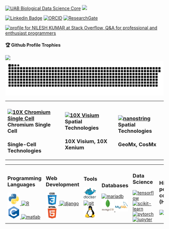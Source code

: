 
<p><a href="https://www.uab.edu/cores/ircp/bds-about/research-team-ubds"><img src="https://avatars.githubusercontent.com/u/96749609?s=250&v=4" alt="UAB Biological Data Science Core" style="width:3%;"/></a>
<a href="https://github.com/U-BDS"><img src="https://img.shields.io/badge/UAB-USA?style=for-the-badge&logo=gnubash&logoColor=%23FFD602%09&label=Ircp-Biological%20Data%20Sciences&labelColor=%231E6B52%09&color=%23A69363%09&link=https%3A%2F%2Fgithub.com%2FU-BDS" style="hight:3%;"></a></p>
<!-- [![YouTube Badge](https://img.shields.io/badge/YouTube-bioinfo-red)](https://www.youtube.com/@NILESHKUMARbioinfo) -->

[![Linkedin Badge](https://img.shields.io/badge/-Nilesh%20Kumar-blue?style=flat-square&logo=Linkedin&logoColor=white&link=https://www.linkedin.com/in/nileshkumariiita/)](https://www.linkedin.com/in/nileshkumariiita/)
[![ORCID](https://img.shields.io/badge/-Nilesh%20Kumar-white?style=flat-square&logo=ORCID&logoColor=#A6CE39&link=https://orcid.org/0000-0001-6095-7902)](https://orcid.org/0000-0001-6095-7902/)
[![ResearchGate](https://img.shields.io/badge/ResearchGate-00CCBB?style=flat-square&logo=ResearchGate&logoColor=white)](https://www.researchgate.net/profile/Nilesh-Kumar-14)

<!-- [![Website Badge](https://img.shields.io/badge/StackOverflow-Nilesh%20Kumar-yellow)](https://stackoverflow.com/users/5036094/nilesh-kumar-p-hd) -->

<!-- https://ileriayo.github.io/markdown-badges/ -->
<!-- https://badges.pages.dev/ -->



<a href="https://stackoverflow.com/users/5036094/nilesh-kumar"><img src="https://stackoverflow.com/users/flair/5036094.png?theme=dark" width="208" height="58" alt="profile for NILESH KUMAR at Stack Overflow, Q&amp;A for professional and enthusiast programmers" title="profile for NILESH KUMAR at Stack Overflow, Q&amp;A for professional and enthusiast programmers"></a>




<div>
  <h4>🏆 Github Profile Trophies</h4>
  <a href="https://github.com/ryo-ma/github-profile-trophy">
    <img src="https://github-profile-trophy.vercel.app/?username=nilesh-iiita&theme=onedark&column=10&title=-Reviews"/>
  </a>
</div>


<!-- <script src="https://platform.linkedin.com/badges/js/profile.js" async defer type="text/javascript"></script>
 <div class="badge-base LI-profile-badge" data-locale="en_US" data-size="large" data-theme="dark" data-type="HORIZONTAL" data-vanity="nileshkumariiita" data-version="v1"><a class="badge-base__link LI-simple-link" href="https://www.linkedin.com/in/nileshkumariiita?trk=profile-badge">Nilesh Kumar, Ph.D.</a></div> -->
              
            
<!--
<div class="sd-container-fluid sd-sphinx-override sd-mb-4 docutils">
<div class="sd-row docutils">
<div class="sd-col sd-d-flex-column sd-col-1 sd-col-xs-1 sd-col-sm-1 sd-col-md-1 sd-col-lg-1 sd-border-1 docutils">
<a href="https://www.researchgate.net/profile/Nilesh-Kumar-14?ev=hdr_xprf">
<img src="https://upload.wikimedia.org/wikipedia/commons/5/5e/ResearchGate_icon_SVG.svg" alt="RG" width="40" height="40">
</a>
</div>
<div class="sd-col sd-d-flex-column sd-col-3 sd-col-xs-3 sd-col-sm-3 sd-col-md-3 sd-col-lg-3 sd-border-1 docutils">
<a href="https://www.linkedin.com/in/nileshkumariiita/">
<img src="https://upload.wikimedia.org/wikipedia/commons/0/01/LinkedIn_Logo.svg" alt="Ln" width="150" height="40">
</a>
</div>
<div class="sd-col sd-d-flex-column sd-col-1 sd-col-xs-1 sd-col-sm-1 sd-col-md-1 sd-col-lg-1 sd-border-1 docutils">
<a href="https://scholar.google.com/citations?user=-O9gvy8AAAAJ&amp;hl=en">
<img src="https://upload.wikimedia.org/wikipedia/commons/c/c7/Google_Scholar_logo.svg" alt="GS" width="40" height="40">
</a>
</div>
<div class="sd-col sd-d-flex-column sd-col-1 sd-col-xs-1 sd-col-sm-1 sd-col-md-1 sd-col-lg-1 sd-border-1 docutils">
<a href="https://orcid.org/0000-0001-6095-7902">
<img src="https://upload.wikimedia.org/wikipedia/commons/0/06/ORCID_iD.svg" alt="GS" width="40" height="45">
</a>
</div>
<div class="sd-col sd-d-flex-column sd-col-1 sd-col-xs-1 sd-col-sm-1 sd-col-md-1 sd-col-lg-1 sd-border-1 docutils">
<a href="https://twitter.com/nilesh_uab">
<img src="https://upload.wikimedia.org/wikipedia/commons/4/4f/Twitter-logo.svg" alt="TW" width="40" height="40">
</a>
</div>
</div>
</div>
-->

<!-- [CV](https://nilesh-iiita.github.io/intro.html) -->

<picture>
  <source media="(prefers-color-scheme: dark)" srcset="https://raw.githubusercontent.com/nilesh-iiita/nilesh-iiita/output/github-snake-dark.svg" />
  <source media="(prefers-color-scheme: light)" srcset="https://raw.githubusercontent.com/nilesh-iiita/nilesh-iiita/output/github-snake.svg" />
  <img alt="github-snake" src="github-snake.svg" />
  <!-- <source media="(prefers-color-scheme: ocean)" srcset="https://raw.githubusercontent.com/nilesh-iiita/nilesh-iiita/output/ocean.svg" />
  <img alt="github-snake" src="ocean.svg" /> -->
</picture>


<table>
  <tr>
    <td>
      <h3><a href="https://www.10xgenomics.com/platforms/chromium" target="_blank" rel="noreferrer">
        <img src="https://upload.wikimedia.org/wikipedia/commons/4/4c/10x_Genomics_logo.svg" alt="10X Chromium Single Cell" width="100" height="40" /><a><br>Chromium Single Cell</h3>
      <h3>Single-Cell Technologies</h3>
    </td>
    <td>
      <h3><a href="https://www.10xgenomics.com/" target="_blank" rel="noreferrer">
        <img src="https://upload.wikimedia.org/wikipedia/commons/4/4c/10x_Genomics_logo.svg" alt="10X Visium" width="100" height="40" /><a><br>Spatial Technologies</h3>
      <h3>10X Visium, 10X Xenium</h3>
    </td>
    <td>
      <h3><a href="https://nanostring.com/" target="_blank" rel="noreferrer">
        <img src="https://encrypted-tbn0.gstatic.com/images?q=tbn:ANd9GcS6XMUWSnW1amzWM0joaXs6gMKBQjUYEmOyNA&s" alt="nanostring" height="40" /></a><br>Spatial Technologies</h3>
      <h3>GeoMx, CosMx</h3>
    </td>
  </tr>
</table>


<!-- Programming Languages -->
<table>
  <tr>
  <td>
<h3>Programming Languages</h3>
<a href="https://www.python.org" target="_blank" rel="noreferrer">
    <img src="https://raw.githubusercontent.com/devicons/devicon/master/icons/python/python-original.svg" alt="python" width="40" height="40" />
</a>
<a href="https://www.r-project.org" target="_blank" rel="noreferrer">
    <img src="https://encrypted-tbn0.gstatic.com/images?q=tbn:ANd9GcREC93mALVZOfrNonlHxyvt8ljWQKpP-Q6nCQ&s" alt="R" width="40" height="40" />
</a>
<a href="https://www.cprogramming.com/" target="_blank" rel="noreferrer">
    <img src="https://raw.githubusercontent.com/devicons/devicon/master/icons/c/c-original.svg" alt="c" width="40" height="40" />
</a>
<!-- <a href="https://www.w3schools.com/cpp/" target="_blank" rel="noreferrer">
    <img src="https://raw.githubusercontent.com/devicons/devicon/master/icons/cplusplus/cplusplus-original.svg" alt="cplusplus" width="40" height="40" />
</a> -->
<a href="https://www.mathworks.com/" target="_blank" rel="noreferrer">
    <img src="https://upload.wikimedia.org/wikipedia/commons/2/21/Matlab_Logo.png" alt="matlab" width="40" height="40" />
</a>
</td>
<td>
<!-- Web Development -->
<h3>Web Development</h3>
<a href="https://www.w3schools.com/css/" target="_blank" rel="noreferrer">
    <img src="https://raw.githubusercontent.com/devicons/devicon/master/icons/css3/css3-original-wordmark.svg" alt="css3" width="40" height="40" />
</a>
<a href="https://www.djangoproject.com/" target="_blank" rel="noreferrer">
    <img src="https://static.djangoproject.com/img/logos/django-logo-negative.svg" alt="django" width="40" height="40" />
</a>
<a href="https://www.w3.org/html/" target="_blank" rel="noreferrer">
    <img src="https://raw.githubusercontent.com/devicons/devicon/master/icons/html5/html5-original-wordmark.svg" alt="html5" width="40" height="40" />
</a>
</td>
<td>
<!-- Tools -->
<h3>Tools</h3>
<a href="https://www.docker.com/" target="_blank" rel="noreferrer">
    <img src="https://raw.githubusercontent.com/devicons/devicon/master/icons/docker/docker-original-wordmark.svg" alt="docker" width="40" height="40" />
</a>
<a href="https://git-scm.com/" target="_blank" rel="noreferrer">
    <img src="https://www.vectorlogo.zone/logos/git-scm/git-scm-icon.svg" alt="git" width="40" height="40" />
</a>
<a href="https://www.linux.org/" target="_blank" rel="noreferrer">
    <img src="https://raw.githubusercontent.com/devicons/devicon/master/icons/linux/linux-original.svg" alt="linux" width="40" height="40" />
</a>
</td>
<td>
<!-- Databases -->
<h3>Databases</h3>
<a href="https://mariadb.org/" target="_blank" rel="noreferrer">
    <img src="https://www.vectorlogo.zone/logos/mariadb/mariadb-icon.svg" alt="mariadb" width="40" height="40" />
</a>
<a href="https://www.mongodb.com/" target="_blank" rel="noreferrer">
    <img src="https://raw.githubusercontent.com/devicons/devicon/master/icons/mongodb/mongodb-original-wordmark.svg" alt="mongodb" width="40" height="40" />
</a>
<a href="https://www.mysql.com/" target="_blank" rel="noreferrer">
    <img src="https://raw.githubusercontent.com/devicons/devicon/master/icons/mysql/mysql-original-wordmark.svg" alt="mysql" width="40" height="40" />
</a>
</td>
<td>
<!-- Data Science -->
<h3>Data Science</h3>
<a href="https://www.tensorflow.org" target="_blank" rel="noreferrer">
    <img src="https://www.vectorlogo.zone/logos/tensorflow/tensorflow-icon.svg" alt="tensorflow" width="40" height="40" />
</a>
<a href="https://scikit-learn.org/" target="_blank" rel="noreferrer">
    <img src="https://upload.wikimedia.org/wikipedia/commons/0/05/Scikit_learn_logo_small.svg" alt="scikit-learn" width="40" height="40" />
</a>
<a href="https://pytorch.org/" target="_blank" rel="noreferrer">
    <img src="https://www.vectorlogo.zone/logos/pytorch/pytorch-icon.svg" alt="pytorch" width="40" height="40" />
</a>
<a href="https://jupyter.org/" target="_blank" rel="noreferrer">
    <img src="https://www.vectorlogo.zone/logos/jupyter/jupyter-icon.svg" alt="jupyter" width="40" height="40" />
</a>
</td>
<td>
<!-- Data Science -->
<h3>High performance <br>computing <br>(HPC) </h3>
<a href="https://docs.rc.uab.edu/" target="_blank" rel="noreferrer">
    <img src="https://rc.uab.edu/public/logo.svg" alt="tensorflow" width="40" height="40" />
</a>
</td>
  </tr>
</table>

<!--
**nilesh-iiita/nilesh-iiita** is a ✨ _special_ ✨ repository because its `README.md` (this file) appears on your GitHub profile.

Here are some ideas to get you started:

- 🔭 I’m currently working on ...
- 🌱 I’m currently learning ...
- 👯 I’m looking to collaborate on ...
- 🤔 I’m looking for help with ...
- 💬 Ask me about ...
- 📫 How to reach me: ...
- 😄 Pronouns: ...
- ⚡ Fun fact: ...
-->
